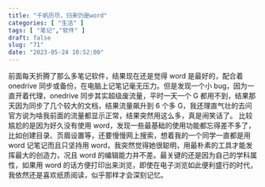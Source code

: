 ```yaml
---
title: "千帆历尽，归来仍是word"
categories: [ "生活" ]
tags: [ "笔记","软件" ]
draft: false
slug: "71"
date: "2023-05-24 10:52:00"
---
```



前面每天折腾了那么多笔记软件，结果现在还是觉得 word 是最好的，配合着 onedrive 同步或备份，在电脑上记笔记毫无压力。但是发现一个小 bug，因为一直开着代理，onedrive 同步其实超级废流量，平时一天一个 G 都用不到，结果那天因为同步了几个较大的文档，结果流量飙升到 6 个多 G，我还理直气壮的去问官方说为啥我前面的流量都显示正常，结果突然用这么多，真是闹笑话了。
比较尴尬的是因为好久没有使用 word，发现一些最基础的使用功能都忘得差不多了，比如创建目录、页眉设置等，还要慢慢网上搜索，想着我的一个同学一直都是用 word 记笔记而且只坚持用 word，我突然觉得她很聪明，用最朴素的工具才能发挥最大的创造力，况且 word 的编辑能力并不差。最关键的还是因为自己的学科属性，如果用 word 的话方便打印出来浏览，即使在电子浏览如此便利盛行的时代，我依然还是喜欢纸质阅读，似乎那样才会深刻记忆。

